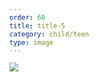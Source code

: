 ```yaml
---
order: 60
title: title-5
category: child/teen
type: image
---
```


![](../../static/images/relaxing-box.webp)